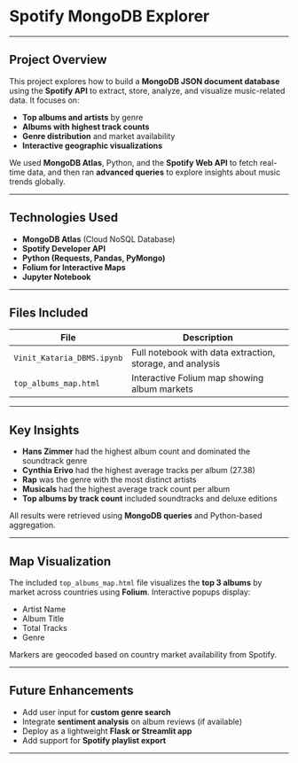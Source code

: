 #  Spotify MongoDB Explorer 



---

##  Project Overview

This project explores how to build a **MongoDB JSON document database** using the **Spotify API** to extract, store, analyze, and visualize music-related data. It focuses on:

- **Top albums and artists** by genre  
- **Albums with highest track counts**  
- **Genre distribution** and market availability  
- **Interactive geographic visualizations**

We used **MongoDB Atlas**, Python, and the **Spotify Web API** to fetch real-time data, and then ran **advanced queries** to explore insights about music trends globally.

---

##  Technologies Used

- **MongoDB Atlas** (Cloud NoSQL Database)  
- **Spotify Developer API**  
- **Python (Requests, Pandas, PyMongo)**  
- **Folium for Interactive Maps**  
- **Jupyter Notebook**

---

##  Files Included

| File                                               | Description                                                    |
|----------------------------------------------------|----------------------------------------------------------------|
| `Vinit_Kataria_DBMS.ipynb`                         | Full notebook with data extraction, storage, and analysis      |
| `top_albums_map.html`                              | Interactive Folium map showing album markets                   |


---

##  Key Insights

- **Hans Zimmer** had the highest album count and dominated the soundtrack genre  
- **Cynthia Erivo** had the highest average tracks per album (27.38)  
- **Rap** was the genre with the most distinct artists  
- **Musicals** had the highest average track count per album  
- **Top albums by track count** included soundtracks and deluxe editions  

All results were retrieved using **MongoDB queries** and Python-based aggregation.

---

##  Map Visualization

The included `top_albums_map.html` file visualizes the **top 3 albums** by market across countries using **Folium**. Interactive popups display:

- Artist Name  
- Album Title  
- Total Tracks  
- Genre  

Markers are geocoded based on country market availability from Spotify.

---

##  Future Enhancements

- Add user input for **custom genre search**  
- Integrate **sentiment analysis** on album reviews (if available)  
- Deploy as a lightweight **Flask or Streamlit app**  
- Add support for **Spotify playlist export**

---
